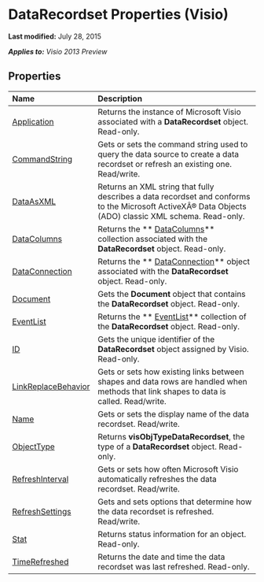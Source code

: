 
# DataRecordset Properties (Visio)

 **Last modified:** July 28, 2015

 _**Applies to:** Visio 2013 Preview_

## Properties



|**Name**|**Description**|
|:-----|:-----|
| [Application](c602b9de-09b0-ca9b-a59b-4572be032a54.md)|Returns the instance of Microsoft Visio associated with a  **DataRecordset** object. Read-only.|
| [CommandString](7d9151b0-db8c-a8ce-edea-7ef25d241e98.md)|Gets or sets the command string used to query the data source to create a data recordset or refresh an existing one. Read/write.|
| [DataAsXML](500dda1a-0747-57d0-f847-e3e1f72e96a3.md)|Returns an XML string that fully describes a data recordset and conforms to the Microsoft ActiveXÂ® Data Objects (ADO) classic XML schema. Read-only.|
| [DataColumns](d22c07b9-3c92-fed4-72ed-6676ea64f1bf.md)|Returns the  ** [DataColumns](620a56f5-d552-1247-22fb-18d07993d5ad.md)** collection associated with the **DataRecordset** object. Read-only.|
| [DataConnection](3425e9c4-4cd6-7553-2dbf-5e14b8a9a68a.md)|Returns the  ** [DataConnection](db21a645-d24d-253f-11ee-c75261d0896b.md)** object associated with the **DataRecordset** object. Read-only.|
| [Document](ad59effe-9717-faa5-d427-0c22b693b626.md)|Gets the  **Document** object that contains the **DataRecordset** object. Read-only.|
| [EventList](419cdd3d-cb12-cbb6-5e47-d343b1a84d74.md)|Returns the  ** [EventList](08b70863-ce73-2cd2-ccc0-a993bd261ea2.md)** collection of the **DataRecordset** object. Read-only.|
| [ID](31d3b05b-31f7-538e-cff7-b4e62cb29187.md)|Gets the unique identifier of the  **DataRecordset** object assigned by Visio. Read-only.|
| [LinkReplaceBehavior](a49a9a44-1067-dfc6-0fb0-aee15064078b.md)|Gets or sets how existing links between shapes and data rows are handled when methods that link shapes to data is called. Read/write.|
| [Name](6201d472-63ee-ac51-8d08-1bf1039d8b6d.md)|Gets or sets the display name of the data recordset. Read/write.|
| [ObjectType](0040cf96-c0b7-3f36-a7d6-76510ac5cab6.md)|Returns  **visObjTypeDataRecordset**, the type of a  **DataRecordset** object. Read-only.|
| [RefreshInterval](3d108e6e-65af-05ea-77d2-a19d96f82c1e.md)|Gets or sets how often Microsoft Visio automatically refreshes the data recordset. Read/write.|
| [RefreshSettings](7647676c-0291-8c57-10d6-ca55fcee2bf5.md)|Gets and sets options that determine how the data recordset is refreshed. Read/write.|
| [Stat](b3df4d5a-bc10-db7f-3560-43519a7dae83.md)|Returns status information for an object. Read-only.|
| [TimeRefreshed](ebdf1acd-81f9-bd5e-48ba-d34100a8f702.md)|Returns the date and time the data recordset was last refreshed. Read-only.|
